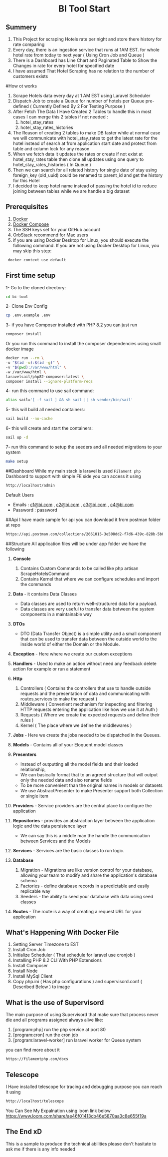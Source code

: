 <h1 align="center">BI Tool Start</h1>

## Summery
1. This Project for scraping Hotels rate per night and store there history for rate comparing
2. Every day, there is an ingestion service that runs at 1AM EST. for whole hotel rate from today to next year ( Using Cron Job and Queue )
3. There is a Dashboard has Line Chart and Paginated Table to Show the Changes in rate for every hotel for specified date
4. I have assumed That Hotel Scraping has no relation to the number of customers exists

#How ot works
1. Scrape Hotels data every day at 1 AM EST using Laravel Scheduler
2. Dispatch Job to create a Queue for number of hotels per Queue pre-defined ( Currently Defined By 2 For Testing Purpose )
3. After Fetch The Data I Have Created 2 Tables to handle this in most cases I can merge this 2 tables if not needed :
   1. hotel_stay_rates
   2. hotel_stay_rates_histories
4. The Reason of creating 2 tables to make DB faster while at normal case we will communicate with hotel_stay_rates to get the latest rate for the hotel instead of search at from application start date and protect from table and column lock for any reason
5. When we fetch data it updates the rates or create if not exist at hotel_stay_rates table then clone all updates using one query to hotel_stay_rates_histories ( In Queue )
6. Then we can search for all related history for single date of stay using foreign_key (old_uuid) could be renamed to parent_id and get the history for this Hotel
7. I decided to keep hotel name instead of passing the hotel id to reduce joining between tables while we are handle a big dataset

## Prerequisites
1. [Docker](https://docs.docker.com/install/)
2. [Docker Compose](https://docs.docker.com/compose/install/)
3. The SSH keys set for your GitHub account
4. OrbStack recommend for Mac users
5. if you are using Docker Desktop for Linux, you should execute the following command. If you are not using Docker Desktop for Linux, you may skip this step:
```bash
 docker context use default
```
## First time setup
1- Go to the cloned directory:
```bash
cd bi-tool
```
2- Clone Env Config
```bash
cp .env.example .env
```

3- if you have Composer installed with PHP 8.2 you can just run 
```bash
composer install
```

Or you run this command to install the composer dependencies using small docker image
```bash
docker run --rm \
-u "$(id -u):$(id -g)" \
-v "$(pwd):/var/www/html" \
-w /var/www/html \
laravelsail/php82-composer:latest \
composer install --ignore-platform-reqs
```

4- run this command to use sail command:
```bash
alias sail='[ -f sail ] && sh sail || sh vendor/bin/sail'
```

5- this will build all needed containers:
```bash
sail build --no-cache
```

6- this will create and start the containers:
```bash
sail up -d
```

7- run this command to setup the seeders and all needed migrations to your system
```bash
make setup
```
##Dashboard
While my main stack is laravel is used `Filament php` Dashboard to support with simple FE side
you can access it using
```bash
http://localhost/admin
```
Default Users
- Emails : c1@bi.com , c2@bi.com , c3@bi.com , c4@bi.com
- Password : password

##Api
I have made sample for api you can download it from postman folder at repo
```bash
https://api.postman.com/collections/2661015-3e508dd2-f7d6-439c-828b-5b059bdd7e4d?access_key=PMAT-01HDD9X5F33PK8FCA3X72AYTZM
```

##Structure
All application files will be under app folder we have the following
1. **Console**
    1. Contains Custom Commands to be called like php artisan ScrapeHotelsCommand
    2. Contains Kernel that where we can configure schedules and import the commands

2. **Data** - it contains Data Classes
    * Data classes are used to return well-structured data for a payload.
    * Data classes are very useful to transfer data between the system components in a maintainable way

3. **DTOs**
    * DTO (Data Transfer Object) is a simple utility and a small component that can be used to transfer data
      between the outside world to the inside world of either the Domain or the Module.

4. **Exception** - Here where we create our custom exceptions

5. **Handlers** - Used to make an action without need any feedback delete action for example or run a statement

6. **Http**
    1. Controllers ( Contains the controllers that use to handle outside requests and the presentation of data and communicating with routes,services to make the request )
    2. Middleware ( Convenient mechanism for inspecting and filtering HTTP requests entering the application like how we use it at Auth )
    3. Requests ( Where we create the expected requests and define their rules )
    4. Kernel ( The place where we define the middlewares )

7. **Jobs** - Here we create the jobs needed to be dispatched in the Queues.

8. **Models** - Contains all of your Eloquent model classes

9. **Presenters**
    * Instead of outputting all the model fields and their loaded relationship,
    * We can basically format that to an agreed structure that will output only the needed data and also rename fields
    * To be more convenient than the original names in models or datasets
    * We use AbstractPresenter to make Presenter support both Collection or single item

10. **Providers** - Service providers are the central place to configure the application

11. **Repositories** - provides an abstraction layer between the application logic and the data persistence layer
    * We can say this is a middle man the handle the communication between Services and the Models

12. **Services** - Services are the basic classes to run logic.

13. **Database**
    1. Migration - Migrations are like version control for your database, allowing your team to modify and share the application's database schema
    2. Factories - define database records in a predictable and easily replicable way
    3. Seeders - the ability to seed your database with data using seed classes

14. **Routes** - The route is a way of creating a request URL for your application

## What's Happening With Docker File
1. Setting Server Timezone to EST
2. Install Cron Job
3. Initialize Scheduler ( That schedule for laravel use cronjob )
4. Installing PHP 8.2 CLI With PHP Extensions
5. Install Composer
6. Install Node
7. Install MySql Client
8. Copy php.ini ( Has php configurations ) and supervisord.conf ( Described Below ) to image

## What is the use of Supervisord
The main purpose of using Supervisord that make sure that process never die and all programs assigned always alive like:
1. [program:php] run the php service at port 80
2. [program:cron] run the cron job
3. [program:laravel-worker] run laravel worker for Queue system

you can find more about it
```bash
https://filamentphp.com/docs
```

## Telescope
I Have installed telescope for tracing and debugging purpose you can reach it using
```bash
http://localhost/telescope
```

You Can See My Expalnation using loom link below
https://www.loom.com/share/ae46f01413cb46e5870aa3c8e655f19a

## The End xD
This is a sample to produce the technical abilities please don't hasitate to ask me if there is any info needed